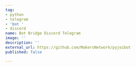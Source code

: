 ```yaml
---
tag:
- python
- telegram
- 'bot '
- discord
name: Bot Bridge Discord Telegram
image: ''
description: ''
external_url: https://github.com/MakersNetwork/pyjoibot
published: false

---
```

